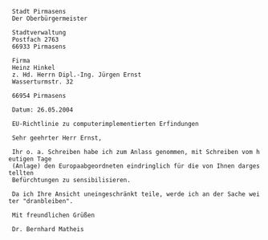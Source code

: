 ` Stadt Pirmasens`\
` Der Oberbürgermeister`

` Stadtverwaltung`\
` Postfach 2763`\
` 66933 Pirmasens`

` Firma`\
` Heinz Hinkel`\
` z. Hd. Herrn Dipl.-Ing. Jürgen Ernst`\
` Wasserturmstr. 32`

` 66954 Pirmasens`

` Datum: 26.05.2004`

` EU-Richtlinie zu computerimplementierten Erfindungen`

` Sehr geehrter Herr Ernst,`

` Ihr o. a. Schreiben habe ich zum Anlass genommen, mit Schreiben vom heutigen Tage`\
` (Anlage) den Europaabgeordneten eindringlich für die von Ihnen dargestellten`\
` Befürchtungen zu sensibilisieren.`

` Da ich Ihre Ansicht uneingeschränkt teile, werde ich an der Sache weiter "dranbleiben".`

` Mit freundlichen Grüßen`

` Dr. Bernhard Matheis`
